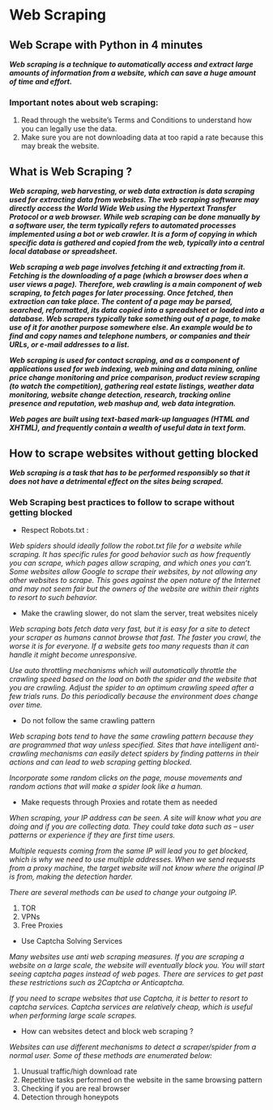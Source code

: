 
# Web Scraping 

## Web Scrape with Python in 4 minutes 

***Web scraping is a technique to automatically access and extract large amounts of information from a website, which can save a huge amount of time and effort.***

### Important notes about web scraping: 

1. Read through the website’s Terms and Conditions to understand how you can legally use the data.
2. Make sure you are not downloading data at too rapid a rate because this may break the website.

## What is Web Scraping ?

***Web scraping, web harvesting, or web data extraction is data scraping used for extracting data from websites. The web scraping software may directly access the World Wide Web using the Hypertext Transfer Protocol or a web browser. While web scraping can be done manually by a software user, the term typically refers to automated processes implemented using a bot or web crawler. It is a form of copying in which specific data is gathered and copied from the web, typically into a central local database or spreadsheet.***

***Web scraping a web page involves fetching it and extracting from it. Fetching is the downloading of a page (which a browser does when a user views a page). Therefore, web crawling is a main component of web scraping, to fetch pages for later processing. Once fetched, then extraction can take place. The content of a page may be parsed, searched, reformatted, its data copied into a spreadsheet or loaded into a database. Web scrapers typically take something out of a page, to make use of it for another purpose somewhere else. An example would be to find and copy names and telephone numbers, or companies and their URLs, or e-mail addresses to a list.***

***Web scraping is used for contact scraping, and as a component of applications used for web indexing, web mining and data mining, online price change monitoring and price comparison, product review scraping (to watch the competition), gathering real estate listings, weather data monitoring, website change detection, research, tracking online presence and reputation, web mashup and, web data integration.***

***Web pages are built using text-based mark-up languages (HTML and XHTML), and frequently contain a wealth of useful data in text form.***

## How to scrape websites without getting blocked 

***Web scraping is a task that has to be performed responsibly so that it does not have a detrimental effect on the sites being scraped.***

### Web Scraping best practices to follow to scrape without getting blocked 

* Respect Robots.txt : 

*Web spiders should ideally follow the robot.txt file for a website while scraping. It has specific rules for good behavior such as how frequently you can scrape, which pages allow scraping, and which ones you can’t. Some websites allow Google to scrape their websites, by not allowing any other websites to scrape. This goes against the open nature of the Internet and may not seem fair but the owners of the website are within their rights to resort to such behavior.*

* Make the crawling slower, do not slam the server, treat websites nicely

*Web scraping bots fetch data very fast, but it is easy for a site to detect your scraper as humans cannot browse that fast. The faster you crawl, the worse it is for everyone. If a website gets too many requests than it can handle it might become unresponsive.* 

*Use auto throttling mechanisms which will automatically throttle the crawling speed based on the load on both the spider and the website that you are crawling. Adjust the spider to an optimum crawling speed after a few trials runs. Do this periodically because the environment does change over time.* 

* Do not follow the same crawling pattern 

*Web scraping bots tend to have the same crawling pattern because they are programmed that way unless specified. Sites that have intelligent anti-crawling mechanisms can easily detect spiders by finding patterns in their actions and can lead to web scraping getting blocked.*

*Incorporate some random clicks on the page, mouse movements and random actions that will make a spider look like a human.*

* Make requests through Proxies and rotate them as needed 

*When scraping, your IP address can be seen. A site will know what you are doing and if you are collecting data. They could take data such as – user patterns or experience if they are first time users.*

*Multiple requests coming from the same IP will lead you to get blocked, which is why we need to use multiple addresses. When we send requests from a proxy machine, the target website will not know where the original IP is from, making the detection harder.* 

*There are several methods can be used to change your outgoing IP.*

1. TOR
2. VPNs
3. Free Proxies 

* Use Captcha Solving Services 

*Many websites use anti web scraping measures. If you are scraping a website on a large scale, the website will eventually block you. You will start seeing captcha pages instead of web pages. There are services to get past these restrictions such as 2Captcha or Anticaptcha.*

*If you need to scrape websites that use Captcha, it is better to resort to captcha services. Captcha services are relatively cheap, which is useful when performing large scale scrapes.*

* How can websites detect and block web scraping ?

*Websites can use different mechanisms to detect a scraper/spider from a normal user. Some of these methods are enumerated below:*

1. Unusual traffic/high download rate 
2. Repetitive tasks performed on the website in the same browsing pattern 
3. Checking if you are real browser 
4. Detection through honeypots  
